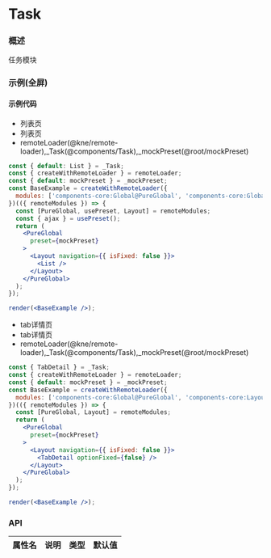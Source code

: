 
# Task


### 概述

任务模块


### 示例(全屏)

#### 示例代码

- 列表页
- 列表页
- remoteLoader(@kne/remote-loader),_Task(@components/Task),_mockPreset(@root/mockPreset)

```jsx
const { default: List } = _Task;
const { createWithRemoteLoader } = remoteLoader;
const { default: mockPreset } = _mockPreset;
const BaseExample = createWithRemoteLoader({
  modules: ['components-core:Global@PureGlobal', 'components-core:Global@usePreset', 'components-core:Layout']
})(({ remoteModules }) => {
  const [PureGlobal, usePreset, Layout] = remoteModules;
  const { ajax } = usePreset();
  return (
    <PureGlobal
      preset={mockPreset}
    >
      <Layout navigation={{ isFixed: false }}>
        <List />
      </Layout>
    </PureGlobal>
  );
});

render(<BaseExample />);

```

- tab详情页
- tab详情页
- remoteLoader(@kne/remote-loader),_Task(@components/Task),_mockPreset(@root/mockPreset)

```jsx
const { TabDetail } = _Task;
const { createWithRemoteLoader } = remoteLoader;
const { default: mockPreset } = _mockPreset;
const BaseExample = createWithRemoteLoader({
  modules: ['components-core:Global@PureGlobal', 'components-core:Layout']
})(({ remoteModules }) => {
  const [PureGlobal, Layout] = remoteModules;
  return (
    <PureGlobal
      preset={mockPreset}
    >
      <Layout navigation={{ isFixed: false }}>
        <TabDetail optionFixed={false} />
      </Layout>
    </PureGlobal>
  );
});

render(<BaseExample />);

```


### API

|属性名|说明|类型|默认值|
|  ---  | ---  | --- | --- |

